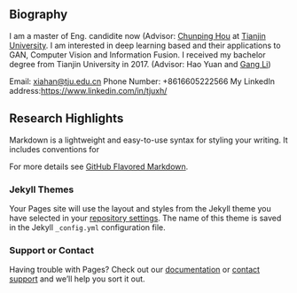 ## Biography

I am a master of Eng. candidite now (Advisor: [Chunping Hou](http://www.tju.edu.cn/seea/szdw/txx/201706/t20170607_295824.htm) at [Tianjin University](https://www.tju.edu.cn/). I am interested in deep learning based and their applications to GAN, Computer Vision and Information Fusion. I received my bachelor degree from Tianjin University in 2017. (Advisor: Hao Yuan and [Gang Li](http://www.tju.edu.cn/seea/szdw/zdhx/201610/t20161014_286533.htm))

Email: xiahan@tju.edu.cn
Phone Number: +8616605222566
My LinkedIn address:https://www.linkedin.com/in/tjuxh/


## Research Highlights

Markdown is a lightweight and easy-to-use syntax for styling your writing. It includes conventions for


For more details see [GitHub Flavored Markdown](https://guides.github.com/features/mastering-markdown/).

### Jekyll Themes

Your Pages site will use the layout and styles from the Jekyll theme you have selected in your [repository settings](https://github.com/TJUNatsume/TJUNatsume.github.io/settings). The name of this theme is saved in the Jekyll `_config.yml` configuration file.

### Support or Contact

Having trouble with Pages? Check out our [documentation](https://help.github.com/categories/github-pages-basics/) or [contact support](https://github.com/contact) and we’ll help you sort it out.
